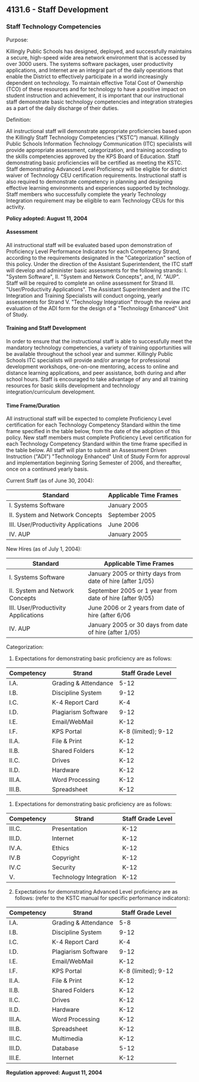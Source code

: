 ## 4131.6 - Staff Development

### Staff Technology Competencies

Purpose:

Killingly Public Schools has designed, deployed, and successfully maintains a secure, high-speed wide area network environment that is accessed by over 3000 users.  The systems software packages, user productivity applications, and Internet are an integral part of the daily operations that enable the District to effectively participate in a world increasingly dependent on technology. To maintain effective Total Cost of Ownership (TCO) of these resources and for technology to have a positive impact on student instruction and achievement, it is important that our instructional staff demonstrate basic technology competencies and integration strategies as a part of the daily discharge of their duties.

Definition:

All instructional staff will demonstrate appropriate proficiencies based upon the Killingly Staff Technology Competencies (“KSTC”) manual.  Killingly Public Schools Information Technology Communication (ITC) specialists will provide appropriate assessment, categorization, and training according to the skills competencies approved by the KPS Board of Education.  Staff demonstrating basic proficiencies will be certified as meeting the KSTC.  Staff demonstrating Advanced Level Proficiency will be eligible for district waiver of Technology CEU certification requirements.  Instructional staff is also required to demonstrate competency in planning and designing effective learning environments and experiences supported by technology.  Staff members who successfully complete the yearly Technology Integration requirement may be eligible to earn Technology CEUs for this activity.

**Policy adopted:  August 11, 2004**

#### Assessment

All instructional staff will be evaluated based upon demonstration of Proficiency Level Performance Indicators for each Competency Strand, according to the requirements designated in the "Categorization" section of this policy. Under the direction of the Assistant Superintendent, the ITC staff will develop and administer basic assessments for the following strands: I. "System Software", II. "System and Network Concepts", and, IV. "AUP". Staff will be required to complete an online assessment for Strand III. "User/Productivity Applications". The Assistant Superintendent and the ITC Integration and Training Specialists will conduct ongoing, yearly assessments for Strand V. "Technology Integration" through the review and evaluation of the ADI form for the design of a "Technology Enhanced" Unit of Study.

#### Training and Staff Development

In order to ensure that the instructional staff is able to successfully meet the mandatory technology competencies, a variety of training opportunities will be available throughout the school year and summer.  Killingly Public Schools ITC specialists will provide and/or arrange for professional development workshops, one-on-one mentoring, access to online and distance learning applications, and peer assistance, both during and after school hours. Staff is encouraged to take advantage of any and all training resources for basic skills development and technology integration/curriculum development.

#### Time Frame/Duration

All instructional staff will be expected to complete Proficiency Level certification for each Technology Competency Standard within the time frame specified in the table below, from the date of the adoption of this policy. New staff members must complete Proficiency Level certification for each Technology Competency Standard within the time frame specified in the table below. All staff will plan to submit an Assessment Driven Instruction ("ADI") "Technology Enhanced" Unit of Study Form for approval and implementation beginning Spring Semester of 2006, and thereafter, once on a continued yearly basis.

Current Staff (as of June 30, 2004):

| Standard | Applicable Time Frames |
| -- | -- |
| I.  Systems Software | January 2005 |
| II.  System and Network Concepts | September 2005 |
| III.  User/Productivity Applications | June 2006 |
| IV.  AUP | January 2005 |

New Hires (as of July 1, 2004):

| Standard | Applicable Time Frames |
| -- | -- |
| I.  Systems Software | January 2005 or thirty days from date of hire (after 1/05) |
| II.  System and Network Concepts | September 2005 or 1 year from date of hire (after 9/05) |
| III.  User/Productivity Applications | June 2006 or 2 years from date of hire (after 6/06 |
| IV.  AUP | January 2005 or 30 days from date of hire (after 1/05) |

Categorization:

1.  Expectations for demonstrating basic proficiency are as follows:

  | Competency | Strand | Staff Grade Level |
  | -- | -- | -- |
  | I.A. | Grading & Attendance | 5-12 |
  | I.B. | Discipline System | 9-12 |
  | I.C. | K-4 Report Card | K-4 |
  | I.D. | Plagiarism Software | 9-12 |
  | I.E. | Email/WebMail | K-12 |
  | I.F. | KPS Portal | K-8 (limited); 9-12 |
  | II.A. | File & Print | K-12 |
  | II.B. | Shared Folders | K-12 |
  | II.C. | Drives | K-12 |
  | II.D. | Hardware | K-12 |
  | III.A. | Word Processing | K-12 |
  | III.B. | Spreadsheet | K-12 |

1.  Expectations for demonstrating basic proficiency are as follows:

  | Competency | Strand | Staff Grade Level |
  | -- | -- | -- |
  | III.C. | Presentation | K-12 |
  | III.D. | Internet | K-12 |
  | IV.A. | Ethics | K-12 |
  | IV.B | Copyright | K-12 |
  | IV.C | Security | K-12 |
  | V. | Technology Integration | K-12 |

2.  Expectations for demonstrating Advanced Level proficiency are as follows: (refer to the KSTC manual for specific performance indicators):

  | Competency | Strand | Staff Grade Level |
  | -- | -- | -- |
  | I.A. | Grading & Attendance | 5-8 |
  | I.B. | Discipline System | 9-12 |
  | I.C. | K-4 Report Card | K-4 |
  | I.D. | Plagiarism Software | 9-12 |
  | I.E. | Email/WebMail | K-12 |
  | I.F. | KPS Portal | K-8 (limited); 9-12 |
  | II.A. | File & Print | K-12 |
  | II.B. | Shared Folders | K-12 |
  | II.C. | Drives | K-12 |
  | II.D. | Hardware | K-12 |
  | III.A. | Word Processing | K-12 |
  | III.B. | Spreadsheet | K-12 |
  | III.C. | Multimedia | K-12 |
  | III.D. | Database | 5-12 |
  | III.E. | Internet | K-12 |

**Regulation approved:  August 11, 2004**

